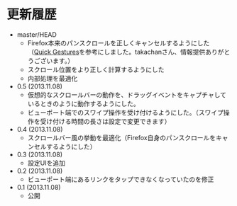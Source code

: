 # 更新履歴

 - master/HEAD
   * Firefox本来のパンスクロールを正しくキャンセルするようにした
     （[Quick Gestures](https://addons.mozilla.org/ja/android/addon/quick-gestures/)を参考にしました。takachanさん、情報提供ありがとうございます。）
   * スクロール位置をより正しく計算するようにした
   * 内部処理を最適化
 - 0.5 (2013.11.08)
   * 仮想的なスクロールバーの動作を、ドラッグイベントをキャプチャしているときのように動作するようにした。
   * ビューポート端でのスワイプ操作を受け付けるようにした。（スワイプ操作を受け付ける時間の長さは設定で変更できます）
 - 0.4 (2013.11.08)
   * スクロールバー風の挙動を最適化（Firefox自身のパンスクロールをキャンセルするようにした）
 - 0.3 (2013.11.08)
   * 設定UIを追加
 - 0.2 (2013.11.08)
   * ビューポート端にあるリンクをタップできなくなっていたのを修正
 - 0.1 (2013.11.08)
   * 公開
